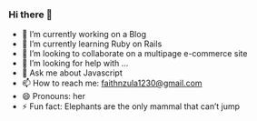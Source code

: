 ### Hi there 👋



- 🔭 I’m currently working on a Blog
- 🌱 I’m currently learning Ruby on Rails
- 👯 I’m looking to collaborate on a multipage e-commerce site
- 🤔 I’m looking for help with ...
- 💬 Ask me about Javascript
- 📫 How to reach me: faithnzula1230@gmail.com
- 😄 Pronouns: her
- ⚡ Fun fact: Elephants are the only mammal that can’t jump

